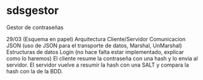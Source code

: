 # sdsgestor
Gestor de contraseñas

29/03 (Esquema en papel)
Arquitectura Cliente/Servidor
Comunicacion
JSON (uso de JSON para el transporte de datos, Marshal, UnMarshal)
Estructuras de datos
Login (no hace falta estar implementado, explicar como lo haremos)
   El cliente resume la contraseña con una hash y lo envia al servidor.
   El servidor vuelve a resumir la hash con una SALT y compara la hash con la de la BDD.

